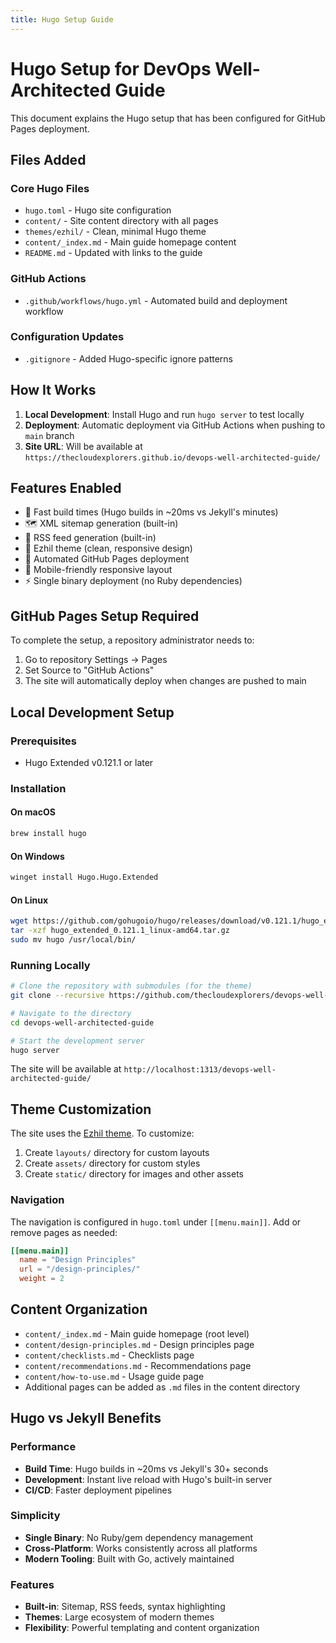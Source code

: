```yaml
---
title: Hugo Setup Guide
---
```


# Hugo Setup for DevOps Well-Architected Guide

This document explains the Hugo setup that has been configured for GitHub Pages deployment.

## Files Added

### Core Hugo Files
- `hugo.toml` - Hugo site configuration
- `content/` - Site content directory with all pages
- `themes/ezhil/` - Clean, minimal Hugo theme
- `content/_index.md` - Main guide homepage content
- `README.md` - Updated with links to the guide

### GitHub Actions
- `.github/workflows/hugo.yml` - Automated build and deployment workflow

### Configuration Updates
- `.gitignore` - Added Hugo-specific ignore patterns

## How It Works

1. **Local Development**: Install Hugo and run `hugo server` to test locally
2. **Deployment**: Automatic deployment via GitHub Actions when pushing to `main` branch
3. **Site URL**: Will be available at `https://thecloudexplorers.github.io/devops-well-architected-guide/`

## Features Enabled

- 🚀 Fast build times (Hugo builds in ~20ms vs Jekyll's minutes)
- 🗺️ XML sitemap generation (built-in)
- 📰 RSS feed generation (built-in)
- 🎨 Ezhil theme (clean, responsive design)
- 🚀 Automated GitHub Pages deployment
- 📱 Mobile-friendly responsive layout
- ⚡ Single binary deployment (no Ruby dependencies)

## GitHub Pages Setup Required

To complete the setup, a repository administrator needs to:

1. Go to repository Settings → Pages
2. Set Source to "GitHub Actions"
3. The site will automatically deploy when changes are pushed to main

## Local Development Setup

### Prerequisites
- Hugo Extended v0.121.1 or later

### Installation

#### On macOS
```bash
brew install hugo
```

#### On Windows
```bash
winget install Hugo.Hugo.Extended
```

#### On Linux
```bash
wget https://github.com/gohugoio/hugo/releases/download/v0.121.1/hugo_extended_0.121.1_linux-amd64.tar.gz
tar -xzf hugo_extended_0.121.1_linux-amd64.tar.gz
sudo mv hugo /usr/local/bin/
```

### Running Locally
```bash
# Clone the repository with submodules (for the theme)
git clone --recursive https://github.com/thecloudexplorers/devops-well-architected-guide.git

# Navigate to the directory
cd devops-well-architected-guide

# Start the development server
hugo server
```

The site will be available at `http://localhost:1313/devops-well-architected-guide/`

## Theme Customization

The site uses the [Ezhil theme](https://github.com/vividvilla/ezhil). To customize:

1. Create `layouts/` directory for custom layouts
2. Create `assets/` directory for custom styles  
3. Create `static/` directory for images and other assets

### Navigation

The navigation is configured in `hugo.toml` under `[[menu.main]]`. Add or remove pages as needed:

```toml
[[menu.main]]
  name = "Design Principles"
  url = "/design-principles/"
  weight = 2
```

## Content Organization

- `content/_index.md` - Main guide homepage (root level)
- `content/design-principles.md` - Design principles page
- `content/checklists.md` - Checklists page  
- `content/recommendations.md` - Recommendations page
- `content/how-to-use.md` - Usage guide page
- Additional pages can be added as `.md` files in the content directory

## Hugo vs Jekyll Benefits

### Performance
- **Build Time**: Hugo builds in ~20ms vs Jekyll's 30+ seconds
- **Development**: Instant live reload with Hugo's built-in server
- **CI/CD**: Faster deployment pipelines

### Simplicity
- **Single Binary**: No Ruby/gem dependency management
- **Cross-Platform**: Works consistently across all platforms
- **Modern Tooling**: Built with Go, actively maintained

### Features
- **Built-in**: Sitemap, RSS feeds, syntax highlighting
- **Themes**: Large ecosystem of modern themes
- **Flexibility**: Powerful templating and content organization